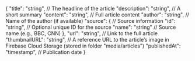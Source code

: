 {
"title": "string", // The headline of the article
"description": "string", // A short summary
"content": "string", // Full article content
"author": "string", // Name of the author (if available)
"source": { // Source information
"id": "string", // Optional unique ID for the source
"name": "string" // Source name (e.g., BBC, CNN)
},
"url": "string", // Link to the full article
"thumbnailURL": "string", // A reference URL to the article’s image in Firebase Cloud Storage (stored in folder "media/articles")
"publishedAt": "timestamp", // Publication date
}
